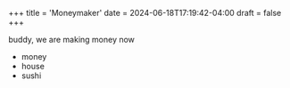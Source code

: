 +++
title = 'Moneymaker'
date = 2024-06-18T17:19:42-04:00
draft = false
+++

buddy, we are making money now

- money
- house
- sushi
